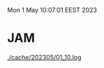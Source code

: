 Mon  1 May 10:07:01 EEST 2023
# JAM
<a href='./cache/202305/01_10.log'>./cache/202305/01_10.log</a>

